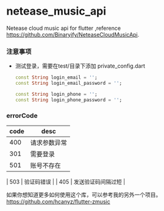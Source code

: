 # netease_music_api

Netease cloud music api for flutter ,reference https://github.com/Binaryify/NeteaseCloudMusicApi. 

### 注意事项
- 测试登录，需要在test/目录下添加 private_config.dart
    ```dart
    const String login_email = '';
    const String login_email_password = '';
    
    const String login_phone = '';
    const String login_phone_password = '';
    ```

### errorCode

| code | desc                   |
|------|--------------------    |
| 400  | 请求参数异常           |
| 301  | 需要登录               |
| 501  | 账号不存在             |

| 503  | 验证码错误             |
| 405  | 发送验证码间隔过短     |


如果你想知道更多如何使用这个库，可以参考我的另外一个项目。https://github.com/hcanyz/flutter-zmusic
